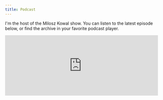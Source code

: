 ```yaml
---
title: Podcast
---
```


I'm the host of the Milosz Kowal show. You can listen to the latest episode below, or find the archive in your favorite podcast player.

<iframe src="https://anchor.fm/milosz-kowal-show/embed" height="200px" width="100%" frameborder="0" scrolling="no"></iframe>
